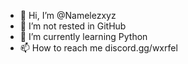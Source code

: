 - 👋 Hi, I’m @Namelezxyz
- 👀 I’m not rested in GitHub
- 🌱 I’m currently learning Python
- 📫 How to reach me discord.gg/wxrfel 

<!---
Namelezxyz/Namelezxyz is a ✨ special ✨ repository because its `README.md` (this file) appears on your GitHub profile.
You can click the Preview link to take a look at your changes.
--->
